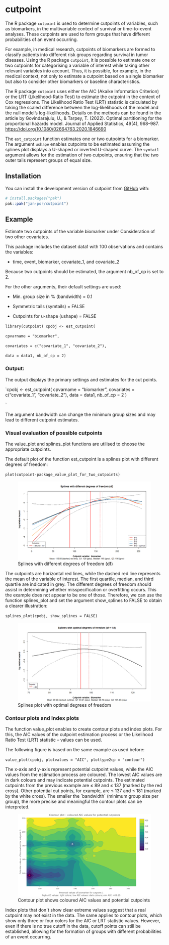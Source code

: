
<!-- README.md is generated from README.Rmd. Please edit that file -->

# cutpoint

<!-- badges: start -->
<!-- badges: end -->

The R package `cutpoint` is used to determine cutpoints of variables,
such as biomarkers, in the multivariable context of survival or
time-to-event analyses. These cutpoints are used to form groups that
have different probabilities of an event occurring.

For example, in medical research, cutpoints of biomarkers are formed to
classify patients into different risk groups regarding survival in tumor
diseases. Using the R package `cutpoint`, it is possible to estimate one
or two cutpoints for categorising a variable of interest while taking
other relevant variables into account. Thus, it is possible, for
example, in the medical context, not only to estimate a cutpoint based
on a single biomarker but also to consider other biomarkers or baseline
characteristics.

The R package `cutpoint` uses either the AIC (Akaike Information
Criterion) or the LRT (Likelihood-Ratio Test) to estimate the cutpoint
in the context of Cox regressions. The Likelihood Ratio Test (LRT)
statistic is calculated by taking the scaled difference between the
log-likelihoods of the model and the null model’s log-likelihoods.
Details on the methods can be found in the article by Govindarajulu, U.,
& Tarpey, T. (2022). Optimal partitioning for the proportional hazards
model. Journal of Applied Statistics, 49(4), 968–987.
<https://doi.org/10.1080/02664763.2020.1846690>

The `est_cutpoint` function estimates one or two cutpoints for a
biomarker. The argument `ushape` enables cutpoints to be estimated
assuming the splines plot displays a U-shaped or inverted U-shaped
curve. The `symtail` argument allows for the estimation of two
cutpoints, ensuring that the two outer tails represent groups of equal
size.

## Installation

You can install the development version of cutpoint from
[GitHub](https://github.com/) with:

``` r
# install.packages("pak")
pak::pak("jan-por/cutpoint")
```

## Example

Estimate two cutpoints of the variable biomarker under Consideration of
two other covariates.

This package includes the dataset data1 with 100 observations and
contains the variables:

- time, event, biomarker, covariate_1, and covariate_2

Because two cutpoints should be estimated, the argument nb_of_cp is set
to 2.

For the other arguments, their default settings are used:

- Min. group size in % (bandwidth) = 0.1

- Symmetric tails (symtails) = FALSE

- Cutpoints for u-shape (ushape) = FALSE

`library(cutpoint) cpobj <- est_cutpoint(`

`cpvarname = "biomarker",`

`covariates = c("covariate_1", "covariate_2"),`

`data = data1, nb_of_cp = 2)`

### Output:

The output displays the primary settings and estimates for the cut
points.

\`cpobj \<- est_cutpoint( cpvarname = “biomarker”, covariates =
c(“covariate_1”, “covariate_2”), data = data1, nb_of_cp = 2 )

\`

The argument bandwidth can change the minimum group sizes and may lead
to different cutpoint estimates.

### Visual evaluation of possible cutpoints

The value_plot and splines_plot functions are utilised to choose the
appropriate cutpoints.

The default plot of the function est_cutpoint is a splines plot with
different degrees of freedom:

`plot(cutpoint-package_value_plot_for_two_cutpoints)`

<figure>
<img
src="man/figures/cutpoint-package_splines_plot_with_different_degrees_of_freedom.png"
alt="Splines with different degrees of freedom (df)" />
<figcaption aria-hidden="true">Splines with different degrees of freedom
(df)</figcaption>
</figure>

The cutpoints are horizontal red lines, while the dashed red line
represents the mean of the variable of interest. The first quartile,
median, and third quartile are indicated in grey. The different degrees
of freedom should assist in determining whether misspecification or
overfitting occurs. This the example does not appear to be one of those.
Therefore, we can use the function splines_plot and set the argument
show_splines to FALSE to obtain a clearer illustration:

`splines_plot(cpobj, show_splines = FALSE)`

<figure>
<img
src="man/figures/cutpoint-package_splines_plot_with_optimal_degrees_of_freedom.png"
alt="Splines plot with optimal degrees of freedom" />
<figcaption aria-hidden="true">Splines plot with optimal degrees of
freedom</figcaption>
</figure>

### **Contour plots and Index plots**

The function value_plot enables to create contour plots and index plots.
For this, the AIC values of the cutpoint estimation process or the
Likelihood Ratio Test (LRT) statistic – values can be used.

The following figure is based on the same example as used before:

`value_plot(cpobj, plotvalues = "AIC", plottype2cp = "contour")`

The x-axis and y-axis represent potential cutpoint values, while the AIC
values from the estimation process are coloured. The lowest AIC values
are in dark colours and may indicate potential cutpoints. The estimated
cutpoints from the previous example are ≤ 89 and ≤ 137 (marked by the
red cross). Other potential cut points, for example, are ≤ 137 and ≤ 181
(marked by the white cross). The smaller the \`bandwidth\` (minimum
group size per group), the more precise and meaningful the contour plots
can be interpreted.

<figure>
<img src="man/figures/cutpoint-package_value_plot_for_two_cutpoints.png"
alt="Contour plot shows coloured AIC values and potential cutpoints" />
<figcaption aria-hidden="true">Contour plot shows coloured AIC values
and potential cutpoints</figcaption>
</figure>

Index plots that don´t show clear extreme values suggest that a real
cutpoint may not exist in the data. The same applies to contour plots,
which show only three or four colors for the AIC or LRT statistic
values. However, even if there is no true cutoff in the data, cutoff
points can still be established, allowing for the formation of groups
with different probabilities of an event occurring.
